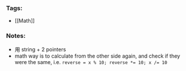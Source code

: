### Tags:
- [[Math]]
### Notes:
- 用 string + 2 pointers
- math way is to calculate from the other side again, and check if they were the same, i.e. `reverse = x % 10; reverse *= 10; x /= 10`

